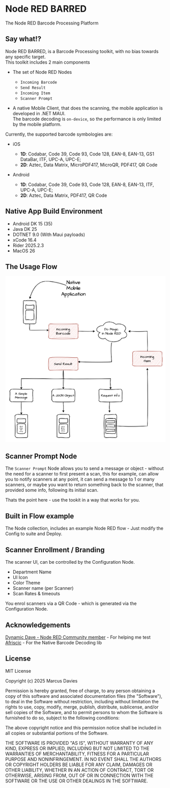 # Node RED BARRED
The Node RED Barcode Processing Platform

## Say what!?
Node RED BARRED, is a Barcode Processing toolkit, with no bias towards any specific target.  
This toolkit includes 2 main components

- The set of Node RED Nodes 
  - `Incoming Barcode`
  - `Send Result`
  - `Incoming Item`
  - `Scanner Prompt`

- A native Mobile Client, that does the scanning, the mobile application is developed in .NET MAUI.  
  The barcode decoding is `on-device`, so the performance is only limited by the mobile platform. 

Currently, the supported barcode symbologies are:

 - iOS
   - **1D**: Codabar, Code 39, Code 93, Code 128, EAN-8, EAN-13, GS1 DataBar, ITF, UPC-A, UPC-E;
   - **2D**: Aztec, Data Matrix, MicroPDF417, MicroQR, PDF417, QR Code

- Android
   - **1D**: Codabar, Code 39, Code 93, Code 128, EAN-8, EAN-13, ITF, UPC-A, UPC-E;
   - **2D**: Aztec, Data Matrix, PDF417, QR Code
     

## Native App Build Environment

 - Android DK 15 (35)
 - Java DK 25
 - DOTNET 9.0 (With Maui payloads)
 - xCode 16.4
 - Rider 2025.2.3
 - MacOS 26

## The Usage Flow

![Image](./Images/flow.png)

## Scanner Prompt Node

The `Scanner Prompt` Node allows you to send a message or object - without the need for a scanner to first present a scan, this for example, can allow you to notify scanners at any point, it can send a message to 1 or many scanners, or maybe you want to return something back to the scanner, that provided some info, following its initial scan.  

Thats the point here - use the tookit in a way that works for you.

## Built in Flow example

The Node collection, includes an example Node RED flow - Just modify the Config to suite and Deploy.

## Scanner Enrollment / Branding

The scanner UI, can be controlled by the Configuration Node.

 - Department Name
 - UI Icon
 - Color Theme
 - Scanner name (per Scanner)
 - Scan Rates & timeouts

 You enrol scanners via a QR Code - which is generated via the Configuration Node.  

## Acknowledgements

[Dynamic Dave - Node RED Community member](https://discourse.nodered.org/u/dynamicdave/summary) - For helping me test  
[Afriscic](https://github.com/afriscic) - For the Native Barcode Decoding lib



## License
MIT License

Copyright (c) 2025 Marcus Davies

Permission is hereby granted, free of charge, to any person obtaining a copy
of this software and associated documentation files (the "Software"), to deal
in the Software without restriction, including without limitation the rights
to use, copy, modify, merge, publish, distribute, sublicense, and/or sell
copies of the Software, and to permit persons to whom the Software is
furnished to do so, subject to the following conditions:

The above copyright notice and this permission notice shall be included in all
copies or substantial portions of the Software.

THE SOFTWARE IS PROVIDED "AS IS", WITHOUT WARRANTY OF ANY KIND, EXPRESS OR
IMPLIED, INCLUDING BUT NOT LIMITED TO THE WARRANTIES OF MERCHANTABILITY,
FITNESS FOR A PARTICULAR PURPOSE AND NONINFRINGEMENT. IN NO EVENT SHALL THE
AUTHORS OR COPYRIGHT HOLDERS BE LIABLE FOR ANY CLAIM, DAMAGES OR OTHER
LIABILITY, WHETHER IN AN ACTION OF CONTRACT, TORT OR OTHERWISE, ARISING FROM,
OUT OF OR IN CONNECTION WITH THE SOFTWARE OR THE USE OR OTHER DEALINGS IN THE
SOFTWARE.
